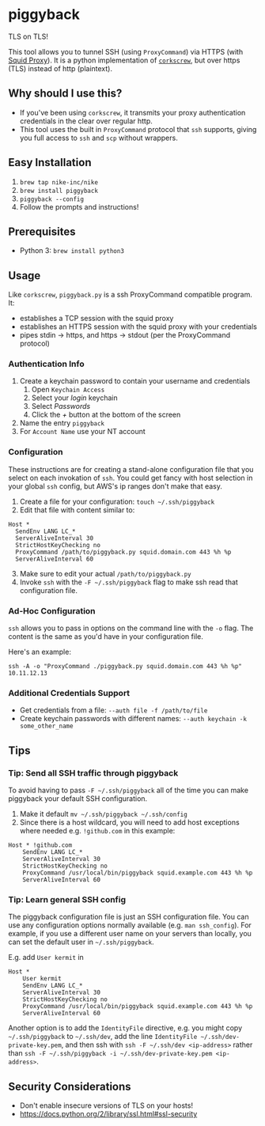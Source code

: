 # piggyback

TLS on TLS!

This tool allows you to tunnel SSH (using `ProxyCommand`) via HTTPS (with [Squid Proxy](http://www.squid-cache.org)). It is a python implementation of [`corkscrew`](https://github.com/bryanpkc/corkscrew), but over https (TLS) instead of http (plaintext). 

## Why should I use this?

- If you've been using `corkscrew`, it transmits your proxy authentication credentials in the clear over regular http.
- This tool uses the built in `ProxyCommand` protocol that `ssh` supports, giving you full access to `ssh` and `scp` without wrappers.

## Easy Installation

1. `brew tap nike-inc/nike`
1. `brew install piggyback`
1. `piggyback --config`
1. Follow the prompts and instructions!

## Prerequisites

- Python 3: `brew install python3`

## Usage

Like `corkscrew`, `piggyback.py` is a ssh ProxyCommand compatible program. It:

- establishes a TCP session with the squid proxy
- establishes an HTTPS session with the squid proxy with your credentials
- pipes stdin → https, and https → stdout (per the ProxyCommand protocol)

### Authentication Info

1. Create a keychain password to contain your username and credentials
    1. Open `Keychain Access`
    1. Select your *login* keychain
    1. Select *Passwords*
    1. Click the *+* button at the bottom of the screen 
2. Name the entry `piggyback`
3. For `Account Name` use your NT account

### Configuration

These instructions are for creating a stand-alone configuration file that you select on each invokation of `ssh`. You could
get fancy with host selection in your global `ssh` config, but AWS's ip ranges don't make that easy.

1. Create a file for your configuration: `touch ~/.ssh/piggyback`
2. Edit that file with content similar to:
```
Host *
  SendEnv LANG LC_*
  ServerAliveInterval 30
  StrictHostKeyChecking no
  ProxyCommand /path/to/piggyback.py squid.domain.com 443 %h %p
  ServerAliveInterval 60
```
3. Make sure to edit your actual `/path/to/piggyback.py`
4. Invoke `ssh` with the `-F ~/.ssh/piggyback` flag to make ssh read that configuration file.

### Ad-Hoc Configuration

`ssh` allows you to pass in options on the command line with the `-o` flag. The content is the same as you'd have in your configuration file.

Here's an example:

```
ssh -A -o "ProxyCommand ./piggyback.py squid.domain.com 443 %h %p" 10.11.12.13
```

### Additional Credentials Support

* Get credentials from a file: `--auth file -f /path/to/file`
* Create keychain passwords with different names: `--auth keychain -k some_other_name`

## Tips

### Tip: Send all SSH traffic through piggyback

To avoid having to pass `-F ~/.ssh/piggyback` all of the time you can make
piggyback your default SSH configuration.

1. Make it default `mv ~/.ssh/piggyback ~/.ssh/config`
2. Since there is a host wildcard, you will need to add host exceptions where
needed e.g. `!github.com` in this example:
```
Host * !github.com
    SendEnv LANG LC_*
    ServerAliveInterval 30
    StrictHostKeyChecking no
    ProxyCommand /usr/local/bin/piggyback squid.example.com 443 %h %p
    ServerAliveInterval 60
```

### Tip: Learn general SSH config

The piggyback configuration file is just an SSH configuration file.  You can
use any configuration options normally available (e.g. `man ssh_config`).
For example, if you use a different user name on your servers than locally,
you can set the default user in `~/.ssh/piggyback`.

E.g. add `User kermit` in

```
Host *
    User kermit
    SendEnv LANG LC_*
    ServerAliveInterval 30
    StrictHostKeyChecking no
    ProxyCommand /usr/local/bin/piggyback squid.example.com 443 %h %p
    ServerAliveInterval 60
```

Another option is to add the `IdentityFile` directive, e.g. you might copy
`~/.ssh/piggyback` to `~/.ssh/dev`, add the line
`IdentityFile ~/.ssh/dev-private-key.pem`, and then ssh with
`ssh -F ~/.ssh/dev <ip-address>` rather than
`ssh -F ~/.ssh/piggyback -i ~/.ssh/dev-private-key.pem <ip-address>`.

## Security Considerations

* Don't enable insecure versions of TLS on your hosts!
* https://docs.python.org/2/library/ssl.html#ssl-security
